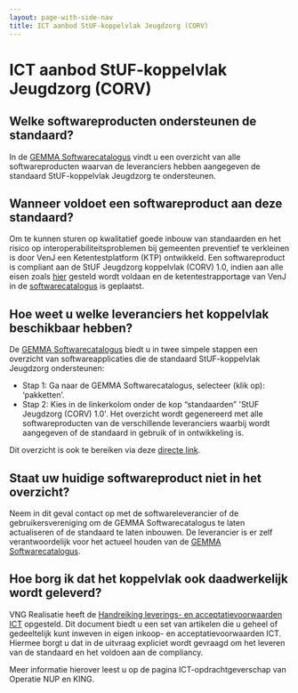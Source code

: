 ```yaml
---
layout: page-with-side-nav
title: ICT aanbod StUF-koppelvlak Jeugdzorg (CORV)
---
```

# ICT aanbod StUF-koppelvlak Jeugdzorg (CORV)

## Welke softwareproducten ondersteunen de standaard?

In de [GEMMA
Softwarecatalogus](https://www.softwarecatalogus.nl/pakketten/norm_version/StUF%20Jeugdzorgonderzoek%20%28CORV%29%201%252E0)
vindt u een overzicht van alle softwareproducten waarvan de leveranciers
hebben aangegeven de standaard StUF-koppelvlak Jeugdzorg te
ondersteunen.

## Wanneer voldoet een softwareproduct aan deze standaard?

Om te kunnen sturen op kwalitatief goede inbouw van standaarden en het
risico op interoperabiliteitsproblemen bij gemeenten preventief te
verkleinen is door VenJ een Ketentestplatform (KTP) ontwikkeld. Een
softwareproduct is compliant aan de StUF Jeugdzorg koppelvlak (CORV)
1.0, indien aan alle eisen zoals [
hier](Compliancy_StUF-koppelvlak_Jeugdzorg_(CORV) "wikilink") gesteld
wordt voldaan en de ketentestrapportage van VenJ in de
[softwarecatalogus](https://www.softwarecatalogus.nl/GEMMA) is
geplaatst.

## Hoe weet u welke leveranciers het koppelvlak beschikbaar hebben?

De [GEMMA Softwarecatalogus](https://www.softwarecatalogus.nl/) biedt u
in twee simpele stappen een overzicht van softwareapplicaties die de
standaard StUF-koppelvlak Jeugdzorg ondersteunen:

- Stap 1: Ga naar de GEMMA Softwarecatalogus, selecteer (klik op):
  ‘pakketten’.
- Stap 2: Kies in de linkerkolom onder de kop “standaarden” 'StUF
  Jeugdzorg (CORV) 1.0'. Het overzicht wordt gegenereerd met alle
  softwareproducten van de verschillende leveranciers waarbij wordt
  aangegeven of de standaard in gebruik of in ontwikkeling is.

Dit overzicht is ook te bereiken via deze [directe
link](https://www.softwarecatalogus.nl/pakketten/norm_version/StUF%20Jeugdzorg%20%28CORV%29%201%252E0).

## Staat uw huidige softwareproduct niet in het overzicht?

Neem in dit geval contact op met de softwareleverancier of de
gebruikersvereniging om de GEMMA Softwarecatalogus te laten actualiseren
of de standaard te laten inbouwen. De leverancier is er zelf
verantwoordelijk voor het actueel houden van de [GEMMA
Softwarecatalogus](https://www.softwarecatalogus.nl/).

## Hoe borg ik dat het koppelvlak ook daadwerkelijk wordt geleverd?

VNG Realisatie heeft de [Handreiking leverings- en acceptatievoorwaarden
ICT](http://www.gemmaonline.nl/images/cocreatiebasisgemeente/0/06/130131_Leverings_en_acceptatievoorwaarden_versie_2_Definitief.pdf)
opgesteld. Dit document biedt u een set van artikelen die u geheel of
gedeeltelijk kunt inweven in eigen inkoop- en acceptatievoorwaarden ICT.
Hiermee borgt u dat in de uitvraag expliciet wordt gevraagd om het
leveren van de standaard en het voldoen aan de compliancy.

Meer informatie hierover leest u op de pagina ICT-opdrachtgeverschap van
Operatie NUP en KING.
